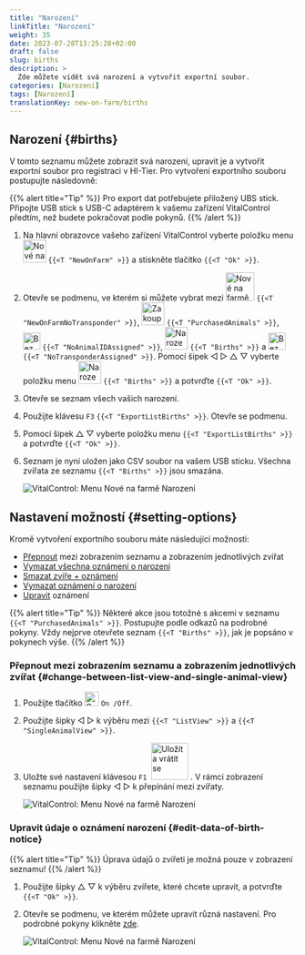 ```yaml
---
title: "Narození"
linkTitle: "Narození"
weight: 35
date: 2023-07-28T13:25:28+02:00
draft: false
slug: births
description: >
  Zde můžete vidět svá narození a vytvořit exportní soubor.
categories: [Narození]
tags: [Narození]
translationKey: new-on-farm/births
---
```

## Narození {#births}

V tomto seznamu můžete zobrazit svá narození, upravit je a vytvořit exportní soubor pro registraci v HI-Tier. Pro vytvoření exportního souboru postupujte následovně:

{{% alert title="Tip" %}}
Pro export dat potřebujete přiložený UBS stick. Připojte USB stick s USB-C adaptérem k vašemu zařízení VitalControl předtím, než budete pokračovat podle pokynů.
{{% /alert %}}

1. Na hlavní obrazovce vašeho zařízení VitalControl vyberte položku menu <img src="/icons/main/new-on-farm.svg" width="40" align="bottom" alt="Nové na farmě" /> `{{<T "NewOnFarm" >}}` a stiskněte tlačítko `{{<T "Ok" >}}`.

2. Otevře se podmenu, ve kterém si můžete vybrat mezi <img src="/icons/registration/new-on-farm-no-transponder.svg" width="50" align="bottom" alt="Nové na farmě, bez transpondéru" /> `{{<T "NewOnFarmNoTransponder" >}}`, <img src="/icons/main/new-on-farm.svg" width="40" align="bottom" alt="Zakoupená zvířata" /> `{{<T "PurchasedAnimals" >}}`, <img src="/icons/registration/no-eartag-number.svg" width="30" align="bottom" alt="Bez národního ID zvířete" /> `{{<T "NoAnimalIDAssigned" >}}`, <img src="/icons/main/births.svg" width="40" align="bottom" alt="Narození" /> `{{<T "Births" >}}` a <img src="/icons/registration/no-transponder.svg" width="30" align="bottom" alt="Bez transpondéru" /> `{{<T "NoTransponderAssigned" >}}`. Pomocí šipek ◁ ▷ △ ▽ vyberte položku menu <img src="/icons/main/births.svg" width="40" align="bottom" alt="Narození" /> `{{<T "Births" >}}` a potvrďte `{{<T "Ok" >}}`.

3. Otevře se seznam všech vašich narození.

4. Použijte klávesu `F3` `{{<T "ExportListBirths" >}}`. Otevře se podmenu.

5. Pomocí šipek △ ▽ vyberte položku menu `{{<T "ExportListBirths" >}}` a potvrďte `{{<T "Ok" >}}`.

6. Seznam je nyní uložen jako CSV soubor na vašem USB sticku. Všechna zvířata ze seznamu `{{<T "Births" >}}` jsou smazána.

    ![VitalControl: Menu Nové na farmě Narození](../images/births.png "Narození")

## Nastavení možností {#setting-options}

Kromě vytvoření exportního souboru máte následující možnosti:

- [Přepnout](#change-between-list-view-and-single-animal-view) mezi zobrazením seznamu a zobrazením jednotlivých zvířat
- [Vymazat všechna oznámení o narození](../purchased-animals/#clear-all-purchase-notices)
- [Smazat zvíře + oznámení](../purchased-animals/#delete-animal--purchase-notice)
- [Vymazat oznámení o narození](../purchased-animals/#clear-notice-of-purchase)
- [Upravit](#edit-data-of-birth-notice) oznámení

{{% alert title="Tip" %}}
Některé akce jsou totožné s akcemi v seznamu `{{<T "PurchasedAnimals" >}}`. Postupujte podle odkazů na podrobné pokyny. Vždy nejprve otevřete seznam `{{<T "Births" >}}`, jak je popsáno v pokynech výše.
{{% /alert %}}

### Přepnout mezi zobrazením seznamu a zobrazením jednotlivých zvířat {#change-between-list-view-and-single-animal-view}

1. Použijte tlačítko <img src="/icons/gear.svg" width="25" align="bottom" alt="Gear" /> `On /Off`.

2. Použijte šipky ◁ ▷ k výběru mezi `{{<T "ListView" >}}` a `{{<T "SingleAnimalView" >}}`.

3. Uložte své nastavení klávesou `F1` &nbsp;<img src="/icons/footer/save_exit.svg" width="65" align="bottom" alt="Uložit a vrátit se" />&nbsp;. V rámci zobrazení seznamu použijte šipky ◁ ▷ k přepínání mezi zvířaty.

    ![VitalControl: Menu Nové na farmě Narození](../images/change.png "Přepnout mezi zobrazením seznamu a zobrazením jednotlivých zvířat")

### Upravit údaje o oznámení narození {#edit-data-of-birth-notice}

{{% alert title="Tip" %}}
Úprava údajů o zvířeti je možná pouze v zobrazení seznamu!
{{% /alert %}}

1. Použijte šipky △ ▽ k výběru zvířete, které chcete upravit, a potvrďte `{{<T "Ok" >}}`.

2. Otevře se podmenu, ve kterém můžete upravit různá nastavení. Pro podrobné pokyny klikněte [zde](/cs/docs/new/calving/#register-a-calving).

    ![VitalControl: Menu Nové na farmě Narození](../images/edit2.png "Upravit oznámení o narození")
